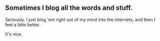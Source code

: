## Sometimes I blog all the words and stuff.


Seriously. I just blog 'em right out of my mind into the internets, and then I feel a little better. 

It's nice.